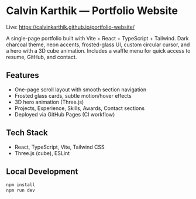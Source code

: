 # Calvin Karthik — Portfolio Website

Live: https://calvinkarthik.github.io/portfolio-website/

A single-page portfolio built with Vite + React + TypeScript + Tailwind. Dark charcoal theme, neon accents, frosted-glass UI, custom circular cursor, and a hero with a 3D cube animation. Includes a waffle menu for quick access to resume, GitHub, and contact.

## Features
- One-page scroll layout with smooth section navigation
- Frosted glass cards, subtle motion/hover effects
- 3D hero animation (Three.js)
- Projects, Experience, Skills, Awards, Contact sections
- Deployed via GitHub Pages (CI workflow)

## Tech Stack
- React, TypeScript, Vite, Tailwind CSS
- Three.js (cube), ESLint

## Local Development
```bash
npm install
npm run dev
